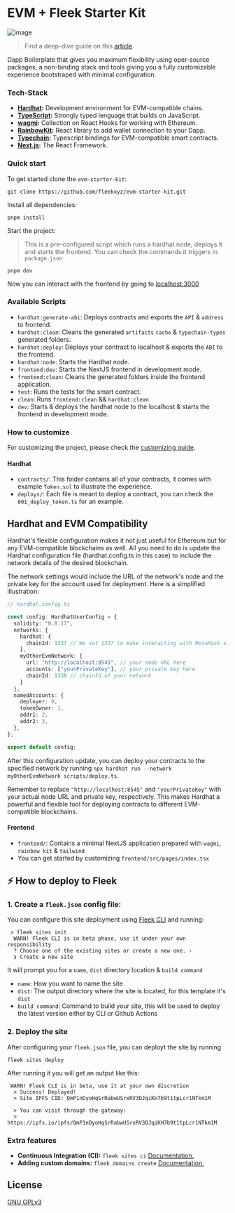 # EVM + Fleek Starter Kit

![image](https://github.com/fleekxyz/evm-starter-kit/assets/55561695/03494951-3066-4abd-8b3e-de8ce1888e1e)

> Find a deep-dive guide on this [article](https://blog.fleek.co/posts/ethereum-boilerplate-ipfs-nextjs).

Dapp Boilerplate that gives you maximum flexibility using oper-source packages, a non-binding stack and tools giving you a fully customizable experience bootstraped with minimal configuration.

### Tech-Stack
- **[Hardhat](https://hardhat.org/):** Development environment for EVM-compatible chains.
- **[TypeScript](https://www.typescriptlang.org/):** Strongly typed lenguage that builds on JavaScript.
- **[wagmi](https://wagmi.sh/):** Collection on React Hooks for working with Ethereum.
- **[RainbowKit](https://www.rainbowkit.com/):** React library to add wallet connection to your Dapp.
- **[Typechain](https://www.npmjs.com/package/typechain):** Typescript bindings for EVM-compatible smart contracts.
- **[Next.js](https://nextjs.org/):** The React Framework.

### Quick start
To get started clone the `evm-starter-kit`:

```
git clone https://github.com/fleekxyz/evm-starter-kit.git
```

Install all dependencies:

```
pnpm install
```

Start the project:

> This is a pre-configured script which runs a hardhat node, deploys it and starts the frontend.
> You can check the commands it triggers in `package.json`

```
pnpm dev
```

Now you can interact with the frontend by going to [localhost:3000](https://localhost:3030)

### Available Scripts
- `hardhat:generate-abi`: Deploys contracts and exports the `API` & `address` to frontend. 
- `hardhat:clean`: Cleans the generated `artifacts` `cache` & `typechain-types` generated folders.
- `hardhat:deploy`: Deploys your contract to localhost & exports the `ABI` to the frontend.
- `hardhat:node`: Starts the Hardhat node.
- `frontend:dev`: Starts the NextJS frontend in development mode.
- `frontend:clean`: Cleans the generated folders inside the frontend application.
- `test`: Runs the tests for the smart contract.
- `clean`: Runs `frontend:clean` && `hardhat:clean`
- `dev`: Starts & deploys the hardhat node to the localhost & starts the frontend in development mode.

### How to customize
For customizing the project, please check the [customizing guide](customize.md).

#### Hardhat
- `contracts/`: This folder contains all of your contracts, it comes with example `Token.sol` to illustrate the experience.
- `deploys/`: Each file is meant to deploy a contract, you can check the `001_deploy_token.ts` for an example.

## Hardhat and EVM Compatibility

Hardhat's flexible configuration makes it not just useful for Ethereum but for any EVM-compatible blockchains as well. All you need to do is update the Hardhat configuration file (hardhat.config.ts in this case) to include the network details of the desired blockchain.

The network settings would include the URL of the network's node and the private key for the account used for deployment. Here is a simplified illustration:

```typescript
// hardhat.config.ts

const config: HardhatUserConfig = {
  solidity: "0.8.17",
  networks: {
    hardhat: {
      chainId: 1337 // We set 1337 to make interacting with MetaMask simpler
    },
    myOtherEvmNetwork: {
      url: "http://localhost:8545", // your node URL here
      accounts: ["yourPrivateKey"], // your private key here
      chainId: 1338 // chainId of your network
    }
  },
  namedAccounts: {
    deployer: 0,
    tokenOwner: 1,
    addr1: 2,
    addr2: 3,
  },
};

export default config;
```

After this configuration update, you can deploy your contracts to the specified network by running `npx hardhat run --network myOtherEvmNetwork scripts/deploy.ts`.

Remember to replace `"http://localhost:8545"` and `"yourPrivateKey"` with your actual node URL and private key, respectively. This makes Hardhat a powerful and flexible tool for deploying contracts to different EVM-compatible blockchains.

#### Frontend
- `frontend/`: Contains a minimal NextJS application prepared with `wagmi`, `rainbow kit` & `tailwind`
 - You can get started by customizing `frontend/src/pages/index.tsx`

## ⚡ How to deploy to Fleek

### 1. Create a `fleek.json` config file:
You can configure this site deployment using [Fleek CLI]() and running:
```
 > fleek sites init
  WARN! Fleek CLI is in beta phase, use it under your own responsibility
  ? Choose one of the existing sites or create a new one. › 
  ❯ Create a new site
```
 It will prompt you for a `name`, `dist` directory location & `build command`

 - `name`: How you want to name the site
 - `dist`: The output directory where the site is located, for this template it's `dist`
 - `build command`: Command to build your site, this will be used to deploy the latest version either by CLI or Github Actions

### 2. Deploy the site
After configuiring your `fleek.json` file, you can deployt the site by running

```
fleek sites deploy
```
After running it you will get an output like this:
```
 WARN! Fleek CLI is in beta, use it at your own discretion
  > Success! Deployed!
  > Site IPFS CID: QmP1nDyoHqSrRabwUSrxRV3DJqiKH7b9t1tpLcr1NTkm1M

  > You can visit through the gateway:
  > https://ipfs.io/ipfs/QmP1nDyoHqSrRabwUSrxRV3DJqiKH7b9t1tpLcr1NTkm1M
```

### Extra features
- **Continuous Integration (CI):** `fleek sites ci` [Documentation.](https://docs.fleek.xyz/services/sites/#continuous-integration-ci)
- **Adding custom domains:** `fleek domains create` [Documentation.](https://docs.fleek.xyz/services/domains/)

## License

[GNU GPLv3](https://choosealicense.com/licenses/gpl-3.0/)
